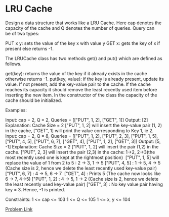 # LRU Cache

Design a data structure that works like a LRU Cache. Here cap denotes the capacity of the cache and Q denotes the number of queries. Query can be of two types:

PUT x y: sets the value of the key x with value y
GET x: gets the key of x if present else returns -1.

The LRUCache class has two methods get() and put() which are defined as follows.

get(key): returns the value of the key if it already exists in the cache otherwise returns -1.
put(key, value): if the key is already present, update its value. If not present, add the key-value pair to the cache. If the cache reaches its capacity it should remove the least recently used item before inserting the new item.
In the constructor of the class the capacity of the cache should be initialized.

Examples:

Input: cap = 2, Q = 2, Queries = [["PUT", 1, 2], ["GET", 1]]
Output: [2]
Explanation: Cache Size = 2
["PUT", 1, 2] will insert the key-value pair (1, 2) in the cache,
["GET", 1] will print the value corresponding to Key 1, ie 2.
Input: cap = 2, Q = 8, Queries = [["PUT", 1, 2], ["PUT", 2, 3], ["PUT", 1, 5], ["PUT", 4, 5], ["PUT", 6, 7], ["GET", 4], ["PUT", 1, 2], ["GET", 3]]
Output: [5, -1]
Explanation: Cache Size = 2
["PUT", 1, 2] will insert the pair (1,2) in the cache.
["PUT", 2, 3] will insert the pair (2,3) in the cache: 1->2, 2->3(the most recently used one is kept at the rightmost position) 
["PUT", 1, 5] will replace the value of 1 from 2 to 5 : 2 -> 3, 1 -> 5
["PUT", 4, 5] : 1 -> 5, 4 -> 5 (Cache size is 2, hence we delete the least recently used key-value pair)
["PUT", 6, 7] : 4 -> 5, 6 -> 7 
["GET", 4] : Prints 5 (The cache now looks like 6 -> 7, 4->5)
["PUT", 1, 2] : 4 -> 5, 1 -> 2  (Cache size is 2, hence we delete the least recently used key-value pair)
["GET", 3] : No key value pair having key = 3. Hence, -1 is printed.

Constraints:
1 <= cap <= 103
1 <= Q <= 105
1 <= x, y <= 104

[Problem Link](https://www.geeksforgeeks.org/problems/lru-cache/1)
